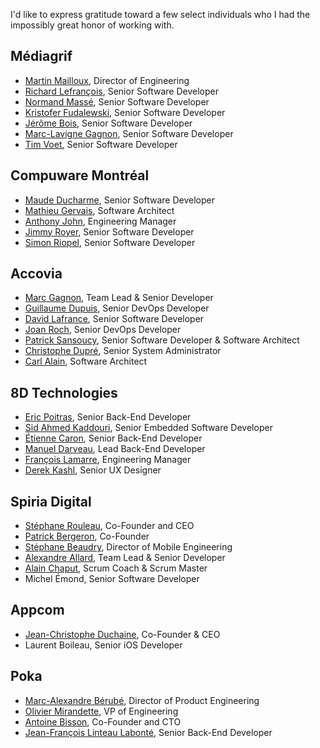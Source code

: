 I'd like to express gratitude toward a few select individuals who I had the impossibly great honor of working with. 

## Médiagrif

- [Martin Mailloux](https://www.linkedin.com/in/martin-mailloux1/), Director of Engineering
- [Richard Lefrançois](https://www.linkedin.com/in/richard-lefrancois/), Senior Software Developer
- [Normand Massé](https://www.linkedin.com/in/normand-massé-4568641/), Senior Software Developer
- [Kristofer Fudalewski](https://www.linkedin.com/in/kristofer-fudalewski-4a449b3/), Senior Software Developer
- [Jérôme Bois](https://www.linkedin.com/in/jérôme-bois-15a339a/), Senior Software Developer
- [Marc-Lavigne Gagnon](https://www.linkedin.com/in/marc-lg/), Senior Software Developer
- [Tim Voet](https://www.linkedin.com/in/timvoet/), Senior Software Developer

## Compuware Montréal

- [Maude Ducharme](https://www.linkedin.com/in/maudeducharme/), Senior Software Developer
- [Mathieu Gervais](https://www.linkedin.com/in/mathieu-gervais-3814361/), Software Architect
- [Anthony John](https://www.linkedin.com/in/anthonymjohn/), Engineering Manager
- [Jimmy Royer](https://www.linkedin.com/in/jimleroyer/), Senior Software Developer
- [Simon Riopel](https://www.linkedin.com/in/sriopel/), Senior Software Developer

## Accovia

- [Marc Gagnon](https://www.linkedin.com/in/marcgagnon/), Team Lead & Senior Developer
- [Guillaume Dupuis](https://www.linkedin.com/in/guillaume-dupuis/), Senior DevOps Developer
- [David Lafrance](https://www.linkedin.com/in/davidlafrance/), Senior Software Developer
- [Joan Roch](https://www.linkedin.com/in/j0anr0ch/), Senior DevOps Developer
- [Patrick Sansoucy](https://www.linkedin.com/in/patricksansoucy/), Senior Software Developer & Software Architect
- [Christophe Dupré](https://www.linkedin.com/in/cdupre/), Senior System Administrator
- [Carl Alain](https://www.linkedin.com/in/carlallain/), Software Architect

## 8D Technologies

- [Eric Poitras](https://www.linkedin.com/in/eric-poitras/), Senior Back-End Developer
- [Sid Ahmed Kaddouri](https://www.linkedin.com/in/sid-ahmed-kaddouri-1717124/), Senior Embedded Software Developer 
- [Étienne Caron](https://www.linkedin.com/in/etcaron/), Senior Back-End Developer
- [Manuel Darveau](https://www.linkedin.com/in/manueldarveau/), Lead Back-End Developer
- [François Lamarre](https://www.linkedin.com/in/francois-lamarre-5255593/), Engineering Manager
- [Derek Kashl](https://www.linkedin.com/in/derek-kaschl-ux/), Senior UX Designer

## Spiria Digital

- [Stéphane Rouleau](https://www.linkedin.com/in/srouleau/), Co-Founder and CEO
- [Patrick Bergeron](https://www.linkedin.com/in/patrick-bergeron-0b33b62/), Co-Founder
- [Stéphane Beaudry](https://www.linkedin.com/in/stephane-beaudry-654a026/), Director of Mobile Engineering
- [Alexandre Allard](https://www.linkedin.com/in/alexandre-allard-dalsm-psm-1-icp-atf-6444a423/), Team Lead & Senior Developer
- [Alain Chaput](https://www.linkedin.com/in/achaput/), Scrum Coach & Scrum Master
- Michel Émond, Senior Software Developer

## Appcom

- [Jean-Christophe Duchaine](https://www.linkedin.com/in/jcduchaine/), Co-Founder & CEO
- Laurent Boileau, Senior iOS Developer

## Poka

- [Marc-Alexandre Bérubé](https://www.linkedin.com/in/malexberube/), Director of Product Engineering
- [Olivier Mirandette](https://www.linkedin.com/in/mirandette/), VP of Engineering
- [Antoine Bisson](https://www.linkedin.com/in/antnbisson/), Co-Founder and CTO
- [Jean-François Linteau Labonté](https://www.linkedin.com/in/brightonlabs-jean-francois-labonte/), Senior Back-End Developer
